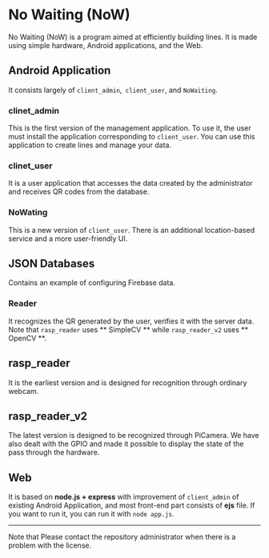 # No Waiting (NoW)
No Waiting (NoW) is a program aimed at efficiently building lines. It is made using simple hardware, Android applications, and the Web.

## Android Application
It consists largely of `client_admin`,` client_user`, and `NoWaiting`.

### clinet_admin
This is the first version of the management application. To use it, the user must install the application corresponding to `client_user`. You can use this application to create lines and manage your data.

### clinet_user
It is a user application that accesses the data created by the administrator and receives QR codes from the database.

### NoWating
This is a new version of `client_user`. There is an additional location-based service and a more user-friendly UI.

## JSON Databases
Contains an example of configuring Firebase data.

### Reader
It recognizes the QR generated by the user, verifies it with the server data. Note that `rasp_reader` uses ** SimpleCV ** while `rasp_reader_v2` uses ** OpenCV **.

## rasp_reader
It is the earliest version and is designed for recognition through ordinary webcam.

## rasp_reader_v2
The latest version is designed to be recognized through PiCamera. We have also dealt with the GPIO and made it possible to display the state of the pass through the hardware.

## Web
It is based on **node.js + express** with improvement of `client_admin` of existing Android Application, and most front-end part consists of **ejs** file. If you want to run it, you can run it with `node app.js`.

------
Note that Please contact the repository administrator when there is a problem with the license.

